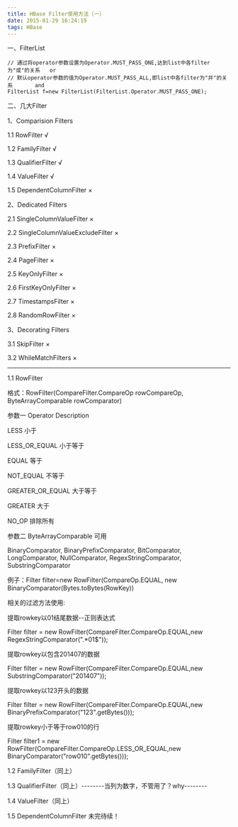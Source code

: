 ```yaml
---
title: HBase Filter使用方法（一）
date: 2015-01-29 16:24:19
tags: HBase
---
```


一、FilterList
```
// 通过将operator参数设置为Operator.MUST_PASS_ONE,达到list中各filter为"或"的关系   or
// 默认operator参数的值为Operator.MUST_PASS_ALL,即list中各filter为"并"的关系       and
FilterList f=new FilterList(FilterList.Operator.MUST_PASS_ONE);
```

二、几大Filter

1、Comparision Filters

1.1 RowFilter    			√

1.2 FamilyFilter			√

1.3 QualifierFilter     		√

1.4 ValueFilter				√

1.5 DependentColumnFilter		×

2、Dedicated Filters

2.1 SingleColumnValueFilter		×

2.2 SingleColumnValueExcludeFilter	×

2.3 PrefixFilter			×

2.4 PageFilter				×

2.5 KeyOnlyFilter			×

2.6 FirstKeyOnlyFilter			×

2.7 TimestampsFilter			×

2.8 RandomRowFilter			×

3、Decorating Filters

3.1 SkipFilter				×

3.2 WhileMatchFilters			×

---

1.1   RowFilter  

格式：RowFilter(CompareFilter.CompareOp rowCompareOp, ByteArrayComparable rowComparator)



参数一  Operator	Description

LESS	小于

LESS_OR_EQUAL	小于等于

EQUAL	等于

NOT_EQUAL	不等于

GREATER_OR_EQUAL	大于等于

GREATER	大于

NO_OP	排除所有



参数二  ByteArrayComparable  可用

BinaryComparator, BinaryPrefixComparator, BitComparator, LongComparator, NullComparator, RegexStringComparator, SubstringComparator



例子：Filter filter=new RowFilter(CompareOp.EQUAL, new BinaryComparator(Bytes.toBytes(RowKey))



相关的过滤方法使用:

提取rowkey以01结尾数据--正则表达式

Filter filter = new RowFilter(CompareFilter.CompareOp.EQUAL,new RegexStringComparator(".*01$"));



提取rowkey以包含201407的数据

Filter filter = new RowFilter(CompareFilter.CompareOp.EQUAL,new SubstringComparator("201407"));





提取rowkey以123开头的数据

Filter filter = new RowFilter(CompareFilter.CompareOp.EQUAL,new BinaryPrefixComparator("123".getBytes()));





提取rowkey小于等于row010的行

Filter filter1 = new RowFilter(CompareFilter.CompareOp.LESS_OR_EQUAL,new BinaryComparator("row010".getBytes()));

1.2   FamilyFilter（同上）

1.3   QualifierFilter（同上）--------当列为数字，不管用了？why--------

1.4   ValueFilter（同上）

1.5   DependentColumnFilter    未完待续！

